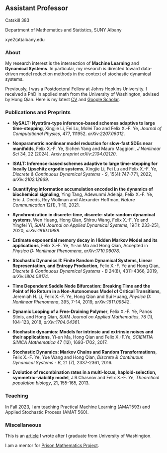 
## Assistant Professor

Catskill 383

Department of Mathematics and Statistics, SUNY Albany

xye2(at)albany.edu

### About 
My research interest is the intersection of **Machine Learning** and **Dynamical Systems**. In particular, my research is directed toward data-driven model reduction methods in the context of stochastic dynamical systems. 

Previously, I was a Postdoctoral Fellow at Johns Hopkins University. I received a PhD in applied math from the University of Washington, advised by Hong Qian. Here is my latest [CV](https://www.dropbox.com/s/955nv166vh1te03/main.pdf?dl=0) and [Google Scholar](https://scholar.google.com/citations?user=XOUnkpUAAAAJ&hl=en). 

### Publications and Preprints

- **NySALT: Nyström-type inference-based schemes adaptive to large time-stepping**, Xingjie Li, Fei Lu, Molei Tao and Felix X.-F. Ye, _Journal of Computational Physics_, 477, 111952. 	_arXiv:2207.06012_.

- **Nonparametric nonlinear model reduction for slow-fast SDEs near manifolds**, 
 Felix X.-F. Ye, Sichen Yang and Mauro Maggioni, _J Nonlinear Sci_ 34, 22 (2024).
  _Arxiv preprint arXiv:2104.02120_.

- **ISALT: Inference-based schemes adaptive to large time-stepping for locally Lipschitz ergodic systems**, Xingjie Li, Fei Lu and Felix X.-F. Ye,  _Discrete & Continuous Dynamical Systems - S_, 15(4):747-771, 2022, _arXiv:2102.12669_.

- **Quantifying  information  accumulation encoded in the dynamics  of biochemical signaling**, 
Ying Tang, Adewunmi Adelaja,  Felix X.-F. Ye, Eric J. Deeds, Roy Wollman and Alexander Hoffman, 
_Nature Communication_ 12(1), 1-10, 2021. 

- **Synchronization in discrete-time, discrete-state random dynamical systems**, 
Wen Huang, Hong Qian, Shirou Wang, Felix X.-F. Ye and Yingfei Yi,
_SIAM Journal on Applied Dynamical Systems_, 19(1): 233-251, 2020, _arXiv:1910.11988_.

- **Estimate exponential memory decay in Hidden Markov Model and its applications**, 
Felix X.-F. Ye, Yi-an Ma and Hong Qian, Accepted in _Physica D: Nonlinear Phenomena_, _arXiv:1710.06078_.

- **Stochastic Dynamics II: Finite Random Dynamical Systems, Linear Representation, and Entropy Production**, 
Felix X.-F. Ye and Hong Qian,
_Discrete & Continuous Dynamical Systems - B_ 24(8), 4311-4366, 2019, _arXiv:1804.08174_.

- **Time Dependent Saddle Node Bifurcation: Breaking Time and the Point of No Return in a Non-Autonomous Model of Critical Transitions**,
Jeremiah H. Li, Felix X.-F. Ye, Hong Qian and Sui Huang,
_Physica D: Nonlinear Phenomena_, 395, 7-14, 2019, _arXiv:1611.09542_.

- **Dynamic Looping of a Free-Draining Polymer**,
Felix X.-F. Ye, Panos Stinis, and Hong Qian,
_SIAM Journal on Applied Mathematics_, 78 (1), 104-123, 2018, _arXiv:1704.04361_.

- **Stochastic dynamics: Models for intrinsic and extrinsic noises and their applications**,
Yi-an Ma, Hong Qian and Felix X.-F.Ye,
_SCIENTIA SINICA Mathematica_ 47 (12), 1693-1702, 2017.

- **Stochastic Dynamics: Markov Chains and Random Transformations**,
Felix X.-F. Ye, Yue Wang and Hong Qian,
_Discrete & Continuous Dynamical Systems - B_, 21 (7), 2337-2361, 2016.

- **Evolution of recombination rates in a multi-locus, haploid-selection, symmetric-viability model**,
J.R.Chasnov and Felix X.-F. Ye,
_Theoretical population biology_, 21, 155-165, 2013.



### Teaching
In Fall 2023, I am teaching Practical Machine Learning (AMAT593) and Applied Stochastic Process (AMAT 560).




### Miscellaneous
This is an [article](https://amath.washington.edu/news/2018/10/25/it-was-roller-coaster-ride) I wrote after I graduate from University of Washington.

I am a mentor for [Prison Mathematics Project](https://www.prisonmathproject.org/).
